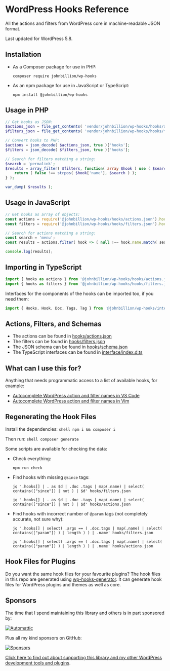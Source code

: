 # WordPress Hooks Reference

All the actions and filters from WordPress core in machine-readable JSON format.

Last updated for WordPress 5.8.

## Installation

* As a Composer package for use in PHP:
    ```shell
    composer require johnbillion/wp-hooks
    ```
* As an npm package for use in JavaScript or TypeScript:
    ```shell
    npm install @johnbillion/wp-hooks
    ```

## Usage in PHP

```php
// Get hooks as JSON:
$actions_json = file_get_contents( 'vendor/johnbillion/wp-hooks/hooks/actions.json' );
$filters_json = file_get_contents( 'vendor/johnbillion/wp-hooks/hooks/filters.json' );

// Convert hooks to PHP:
$actions = json_decode( $actions_json, true )['hooks'];
$filters = json_decode( $filters_json, true )['hooks'];

// Search for filters matching a string:
$search = 'permalink';
$results = array_filter( $filters, function( array $hook ) use ( $search ) {
    return ( false !== strpos( $hook['name'], $search ) );
} );

var_dump( $results );
```

## Usage in JavaScript

```js
// Get hooks as array of objects:
const actions = require('@johnbillion/wp-hooks/hooks/actions.json').hooks;
const filters = require('@johnbillion/wp-hooks/hooks/filters.json').hooks;

// Search for actions matching a string:
const search = 'menu';
const results = actions.filter( hook => ( null !== hook.name.match( search ) ) );

console.log(results);
```

## Importing in TypeScript

```typescript
import { hooks as actions } from '@johnbillion/wp-hooks/hooks/actions.json';
import { hooks as filters } from '@johnbillion/wp-hooks/hooks/filters.json';
```

Interfaces for the components of the hooks can be imported too, if you need them:

```typescript
import { Hooks, Hook, Doc, Tags, Tag } from '@johnbillion/wp-hooks/interface';
```

## Actions, Filters, and Schemas

* The actions can be found in [hooks/actions.json](hooks/actions.json)
* The filters can be found in [hooks/filters.json](hooks/filters.json)
* The JSON schema can be found in [hooks/schema.json](hooks/schema.json)
* The TypeScript interfaces can be found in [interface/index.d.ts](interface/index.d.ts)

## What can I use this for?

Anything that needs programmatic access to a list of available hooks, for example:

* [Autocomplete WordPress action and filter names in VS Code](https://github.com/johnbillion/vscode-wordpress-hooks)
* [Autocomplete WordPress action and filter names in Vim](https://github.com/Mte90/deoplete-wp-hooks)

## Regenerating the Hook Files

Install the dependencies:
    ```shell
    npm i && composer i
    ```

Then run:
    ```shell
    composer generate
    ```

Some scripts are available for checking the data:

* Check everything:
  ```shell
  npm run check
  ```
* Find hooks with missing `@since` tags:
  ```shell
  jq '.hooks[] | . as $d | .doc .tags | map(.name) | select( contains(["since"]) | not ) | $d' hooks/filters.json
  ```
  ```shell
  jq '.hooks[] | . as $d | .doc .tags | map(.name) | select( contains(["since"]) | not ) | $d' hooks/actions.json
  ```
* Find hooks with incorrect number of `@param` tags (not completely accurate, not sure why):
  ```shell
  jq '.hooks[] | select( .args == ( .doc.tags | map(.name) | select( contains(["param"]) ) | length ) ) | .name' hooks/filters.json
  ```
  ```shell
  jq '.hooks[] | select( .args == ( .doc.tags | map(.name) | select( contains(["param"]) ) | length ) ) | .name' hooks/actions.json
  ```

## Hook Files for Plugins

Do you want the same hook files for your favourite plugins? The hook files in this repo are generated using [wp-hooks-generator](https://github.com/johnbillion/wp-hooks-generator). It can generate hook files for WordPress plugins and themes as well as core.

## Sponsors

The time that I spend maintaining this library and others is in part sponsored by:

[![Automattic](assets/gh/automattic.png)](https://automattic.com)

Plus all my kind sponsors on GitHub:

[![Sponsors](assets/gh/everyone.png)](https://github.com/sponsors/johnbillion)

[Click here to find out about supporting this library and my other WordPress development tools and plugins](https://github.com/sponsors/johnbillion).
